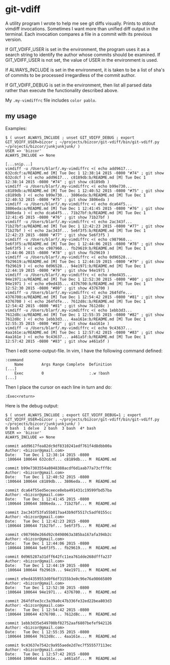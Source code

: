 # git-vdiff

A utility program I wrote to help me see git diffs visually.  Prints to stdout vimdiff invocations.  Sometimes I want more than unified diff output in the terminal.  Each invocation compares a file in a commit with its previous version.

If GIT_VDIFF_USER is set in the environment, the program uses it as a search string to identify the author whose commits should be examined.  If GIT_VDIFF_USER is not set, the value of USER in the environment is used.

If ALWAYS_INCLUDE is set in the environment, it is taken to be a list of sha's of commits to be processed irregardless of the commit author.

If GIT_VDIFF_DEBUG is set in the environment, then list all parsed data rather than execute the functionality described above.

My `.my-vimdiffrc` file includes `color pablo`.

## my usage

Examples:

```
$ ( unset ALWAYS_INCLUDE ; unset GIT_VDIFF_DEBUG ; export GIT_VDIFF_USER=bizcor ; ~/projects/bizcor/git-vdiff/bin/git-vdiff.py ~/projects/bizcor/junkjunkjunk/ )
USER => 'bizcor'
ALWAYS_INCLUDE => None

[...snip...]
vimdiff -u /Users/blarf/.my-vimdiffrc <( echo add9617... 632cdcf:a/README.md [M] Tue Dec 1 12:38:14 2015 -0800 "#74" ; git show 632cdcf ) <( echo add9617... c8189db:b/README.md [M] Tue Dec 1 12:38:14 2015 -0800 "#74" ; git show c8189db )
vimdiff -u /Users/blarf/.my-vimdiffrc <( echo b99e730... c8189db:a/README.md [M] Tue Dec 1 12:40:52 2015 -0800 "#75" ; git show c8189db ) <( echo b99e730... 3806eda:b/README.md [M] Tue Dec 1 12:40:52 2015 -0800 "#75" ; git show 3806eda )
vimdiff -u /Users/blarf/.my-vimdiffrc <( echo dca64f5... 3806eda:a/README.md [M] Tue Dec 1 12:41:45 2015 -0800 "#76" ; git show 3806eda ) <( echo dca64f5... 71b27bf:b/README.md [M] Tue Dec 1 12:41:45 2015 -0800 "#76" ; git show 71b27bf )
vimdiff -u /Users/blarf/.my-vimdiffrc <( echo 2ac343f... 71b27bf:a/README.md [M] Tue Dec 1 12:42:23 2015 -0800 "#77" ; git show 71b27bf ) <( echo 2ac343f... 5e6f3f5:b/README.md [M] Tue Dec 1 12:42:23 2015 -0800 "#77" ; git show 5e6f3f5 )
vimdiff -u /Users/blarf/.my-vimdiffrc <( echo c987960... 5e6f3f5:a/README.md [M] Tue Dec 1 12:44:06 2015 -0800 "#78" ; git show 5e6f3f5 ) <( echo c987960... fb29619:b/README.md [M] Tue Dec 1 12:44:06 2015 -0800 "#78" ; git show fb29619 )
vimdiff -u /Users/blarf/.my-vimdiffrc <( echo 0d96528... fb29619:a/README.md [M] Tue Dec 1 12:44:19 2015 -0800 "#79" ; git show fb29619 ) <( echo 0d96528... 94e1971:b/README.md [M] Tue Dec 1 12:44:19 2015 -0800 "#79" ; git show 94e1971 )
vimdiff -u /Users/blarf/.my-vimdiffrc <( echo e9ed435... 94e1971:a/README.md [M] Tue Dec 1 12:52:30 2015 -0800 "#80" ; git show 94e1971 ) <( echo e9ed435... 4376700:b/README.md [M] Tue Dec 1 12:52:30 2015 -0800 "#80" ; git show 4376700 )
vimdiff -u /Users/blarf/.my-vimdiffrc <( echo 264fdfe... 4376700:a/README.md [M] Tue Dec 1 12:54:42 2015 -0800 "#81" ; git show 4376700 ) <( echo 264fdfe... 7612d8c:b/README.md [M] Tue Dec 1 12:54:42 2015 -0800 "#81" ; git show 7612d8c )
vimdiff -u /Users/blarf/.my-vimdiffrc <( echo 1ebb3d3... 7612d8c:a/README.md [M] Tue Dec 1 12:55:35 2015 -0800 "#82" ; git show 7612d8c ) <( echo 1ebb3d3... 4aa161e:b/README.md [M] Tue Dec 1 12:55:35 2015 -0800 "#82" ; git show 4aa161e )
vimdiff -u /Users/blarf/.my-vimdiffrc <( echo 9c43637... 4aa161e:a/README.md [M] Tue Dec 1 12:57:42 2015 -0800 "#83" ; git show 4aa161e ) <( echo 9c43637... a461a5f:b/README.md [M] Tue Dec 1 12:57:42 2015 -0800 "#83" ; git show a461a5f )
```

Then I edit some-output-file.  In vim, I have the following command defined:

```
:command
    Name        Args Range Complete  Definition
[...]
    Exec        0                    :.w !bash
[...]
```

Then I place the cursor on each line in turn and do:

```
:Exec<return>
```

Here is the debug output:

```
$ ( unset ALWAYS_INCLUDE ; export GIT_VDIFF_DEBUG=1 ; export GIT_VDIFF_USER=bizcor ; ~/projects/bizcor/git-vdiff/bin/git-vdiff.py ~/projects/bizcor/junkjunkjunk/ )
0 bash  1 delve  2 bash  3 bash  4* bash
USER => 'bizcor'
ALWAYS_INCLUDE => None

commit add9617fea82dc9df8310241edf761f4d8dbb00a
Author: <bizcor@gmail.com>
Date:   Tue Dec 1 12:38:14 2015 -0800
:100644 100644 632cdcf... c8189db... M  README.md

commit b99e7303554a8048388acdf6d1aab77a73cfff8c
Author: <bizcor@gmail.com>
Date:   Tue Dec 1 12:40:52 2015 -0800
:100644 100644 c8189db... 3806eda... M  README.md

commit dca64f55ed5eceece8eba491431c19599fbd57ba
Author: <bizcor@gmail.com>
Date:   Tue Dec 1 12:41:45 2015 -0800
:100644 100644 3806eda... 71b27bf... M  README.md

commit 2ac343f53fa55b017aa43b9df5517c5adf0155cc
Author: <bizcor@gmail.com>
Date:   Tue Dec 1 12:42:23 2015 -0800
:100644 100644 71b27bf... 5e6f3f5... M  README.md

commit c987960e266d92c0498063a385ba167afa394b2c
Author: <bizcor@gmail.com>
Date:   Tue Dec 1 12:44:06 2015 -0800
:100644 100644 5e6f3f5... fb29619... M  README.md

commit 0d965287a31dff642fc11ea761dde268dfffa237
Author: <bizcor@gmail.com>
Date:   Tue Dec 1 12:44:19 2015 -0800
:100644 100644 fb29619... 94e1971... M  README.md

commit e9ed4359553d0f6df3155b3e0c96e76a98665809
Author: <bizcor@gmail.com>
Date:   Tue Dec 1 12:52:30 2015 -0800
:100644 100644 94e1971... 4376700... M  README.md

commit 264fdfee3cc3a39a0c47b336fe32ed22bea803d3
Author: <bizcor@gmail.com>
Date:   Tue Dec 1 12:54:42 2015 -0800
:100644 100644 4376700... 7612d8c... M  README.md

commit 1ebb3d35e549700bf82752aaf6807befef942126
Author: <bizcor@gmail.com>
Date:   Tue Dec 1 12:55:35 2015 -0800
:100644 100644 7612d8c... 4aa161e... M  README.md

commit 9c43637e7542c9a955aede2d7ec7f555577113ec
Author: <bizcor@gmail.com>
Date:   Tue Dec 1 12:57:42 2015 -0800
:100644 100644 4aa161e... a461a5f... M  README.md
```

